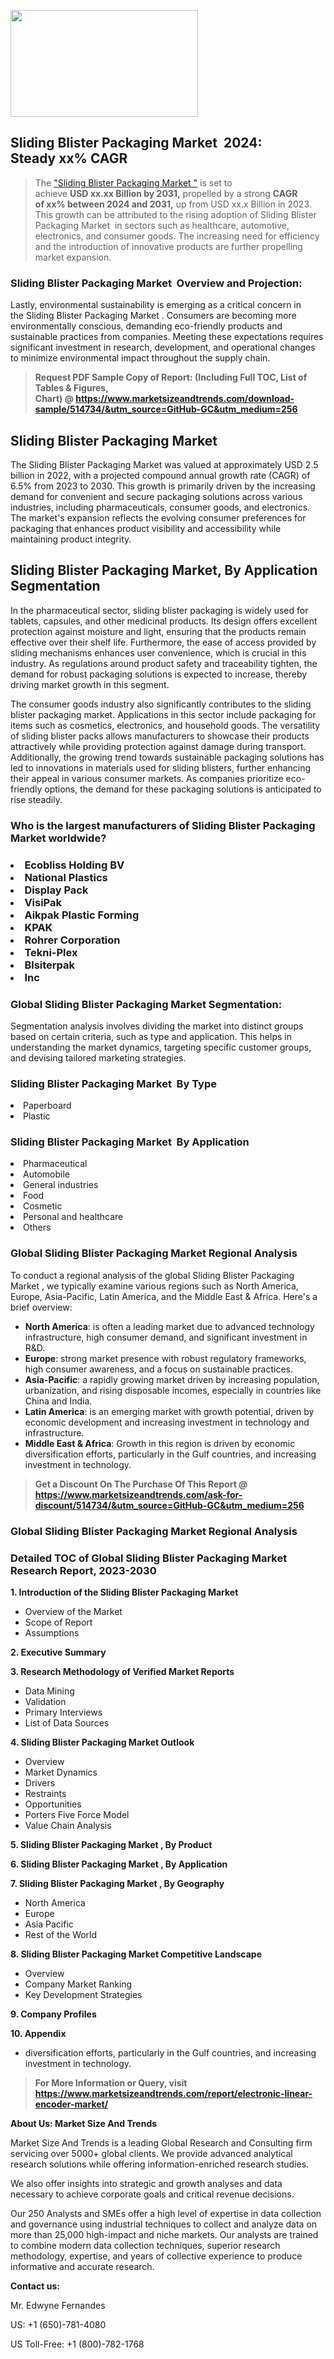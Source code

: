 <p><img class="alignnone size-medium wp-image-20088" src="https://ffe5etoiles.com/wp-content/uploads/2024/12/MST1-300x171.png" alt="" width="300" height="171" /></p><h2 id="ember46" class="ember-view reader-text-block__heading-2">Sliding Blister Packaging Market &nbsp;2024: Steady&nbsp;xx% CAGR</h2><blockquote id="ember47" class="ember-view reader-text-block__blockquote">The&nbsp;<a class="app-aware-link " href="https://www.marketsizeandtrends.com/download-sample/514734/&utm_source=GitHub-GC&utm_medium=256" target="_blank" data-test-app-aware-link="">"Sliding Blister Packaging Market "</a>&nbsp;is set to achieve&nbsp;<strong>USD&nbsp;xx.xx&nbsp;Billion by 2031,</strong>&nbsp;propelled by a strong&nbsp;<strong>CAGR of&nbsp;xx% between 2024 and 2031,</strong>&nbsp;up from USD xx.x Billion in 2023. This growth can be attributed to the rising adoption of&nbsp;Sliding Blister Packaging Market &nbsp;in sectors such as healthcare, automotive, electronics, and consumer goods. The increasing need for efficiency and the introduction of innovative products are further propelling market expansion.</blockquote><h3 id="ember48" class="ember-view reader-text-block__heading-3">Sliding Blister Packaging Market &nbsp;Overview and Projection:</h3><p id="ember49" class="ember-view reader-text-block__paragraph">Lastly, environmental sustainability is emerging as a critical concern in the&nbsp;Sliding Blister Packaging Market . Consumers are becoming more environmentally conscious, demanding eco-friendly products and sustainable practices from companies. Meeting these expectations requires significant investment in research, development, and operational changes to minimize environmental impact throughout the supply chain.</p><blockquote id="ember50" class="ember-view reader-text-block__blockquote"><strong>Request PDF Sample Copy of Report: (Including Full TOC, List of Tables &amp; Figures, Chart)&nbsp;@&nbsp;<strong><a href="https://www.marketsizeandtrends.com/download-sample/514734/&utm_source=GitHub-GC&utm_medium=256" target="_blank">https://www.marketsizeandtrends.com/download-sample/514734/&utm_source=GitHub-GC&utm_medium=256</a></strong></strong></blockquote><h3 class=""> <h2>Sliding Blister Packaging Market</h2><p>The Sliding Blister Packaging Market was valued at approximately USD 2.5 billion in 2022, with a projected compound annual growth rate (CAGR) of 6.5% from 2023 to 2030. This growth is primarily driven by the increasing demand for convenient and secure packaging solutions across various industries, including pharmaceuticals, consumer goods, and electronics. The market's expansion reflects the evolving consumer preferences for packaging that enhances product visibility and accessibility while maintaining product integrity.</p><h2>Sliding Blister Packaging Market, By Application Segmentation</h2><p>In the pharmaceutical sector, sliding blister packaging is widely used for tablets, capsules, and other medicinal products. Its design offers excellent protection against moisture and light, ensuring that the products remain effective over their shelf life. Furthermore, the ease of access provided by sliding mechanisms enhances user convenience, which is crucial in this industry. As regulations around product safety and traceability tighten, the demand for robust packaging solutions is expected to increase, thereby driving market growth in this segment.</p><p>The consumer goods industry also significantly contributes to the sliding blister packaging market. Applications in this sector include packaging for items such as cosmetics, electronics, and household goods. The versatility of sliding blister packs allows manufacturers to showcase their products attractively while providing protection against damage during transport. Additionally, the growing trend towards sustainable packaging solutions has led to innovations in materials used for sliding blisters, further enhancing their appeal in various consumer markets. As companies prioritize eco-friendly options, the demand for these packaging solutions is anticipated to rise steadily.</p></h3><h3 id="" class="">Who is the largest manufacturers of&nbsp;Sliding Blister Packaging Market worldwide?</h3><h3 class=""></Li><Li>Ecobliss Holding BV</Li><Li> National Plastics</Li><Li> Display Pack</Li><Li> VisiPak</Li><Li> Aikpak Plastic Forming</Li><Li> KPAK</Li><Li> Rohrer Corporation</Li><Li> Tekni-Plex</Li><Li> Blsiterpak</Li><Li> Inc</h3><h3 id="ember53" class="ember-view reader-text-block__heading-3">Global&nbsp;Sliding Blister Packaging Market Segmentation:</h3><p id="ember54" class="ember-view reader-text-block__paragraph">Segmentation analysis involves dividing the market into distinct groups based on certain criteria, such as type and application. This helps in understanding the market dynamics, targeting specific customer groups, and devising tailored marketing strategies.</p><h3 id="" class="">Sliding Blister Packaging Market &nbsp;By Type</h3><p></Li><Li>Paperboard</Li><Li> Plastic</p><h3 id="" class="">Sliding Blister Packaging Market &nbsp;By Application</h3><p class=""></Li><Li>Pharmaceutical</Li><Li> Automobile</Li><Li> General industries</Li><Li> Food</Li><Li> Cosmetic</Li><Li> Personal and healthcare</Li><Li> Others</p><h3 id="ember62" class="ember-view reader-text-block__heading-3">Global Sliding Blister Packaging Market Regional Analysis</h3><p id="ember63" class="ember-view reader-text-block__paragraph">To conduct a regional analysis of the global Sliding Blister Packaging Market , we typically examine various regions such as North America, Europe, Asia-Pacific, Latin America, and the Middle East &amp; Africa. Here's a brief overview:</p><ul><li><strong>North America</strong>: is often a leading market due to advanced technology infrastructure, high consumer demand, and significant investment in R&amp;D.</li><li><strong>Europe</strong>: strong market presence with robust regulatory frameworks, high consumer awareness, and a focus on sustainable practices.</li><li><strong>Asia-Pacific</strong>: a rapidly growing market driven by increasing population, urbanization, and rising disposable incomes, especially in countries like China and India.</li><li><strong>Latin America</strong>: is an emerging market with growth potential, driven by economic development and increasing investment in technology and infrastructure.</li><li><strong>Middle East &amp; Africa</strong>: Growth in this region is driven by economic diversification efforts, particularly in the Gulf countries, and increasing investment in technology.</li></ul><blockquote id="ember61" class="ember-view reader-text-block__blockquote"><strong>Get a Discount On The Purchase Of This Report @ <strong><a href="https://html-cleaner.com/" target="">https://www.marketsizeandtrends.com/ask-for-discount/514734/&utm_source=GitHub-GC&utm_medium=256</a></strong></strong></blockquote><h3 id="ember62" class="ember-view reader-text-block__heading-3">Global Sliding Blister Packaging Market Regional Analysis</h3><h3 id="" class="">Detailed TOC of Global Sliding Blister Packaging Market Research Report, 2023-2030</h3><p id="" class=""><strong>1. Introduction of the Sliding Blister Packaging Market </strong></p><ul><li>Overview of the Market</li><li>Scope of Report</li><li>Assumptions</li></ul><p id="" class=""><strong>2. Executive Summary</strong></p><p id="" class=""><strong>3. Research Methodology of Verified Market Reports</strong></p><ul><li>Data Mining</li><li>Validation</li><li>Primary Interviews</li><li>List of Data Sources</li></ul><p id="" class=""><strong>4. Sliding Blister Packaging Market Outlook</strong></p><ul><li>Overview</li><li>Market Dynamics</li><li>Drivers</li><li>Restraints</li><li>Opportunities</li><li>Porters Five Force Model</li><li>Value Chain Analysis</li></ul><p id="" class=""><strong>5. Sliding Blister Packaging Market , By Product</strong></p><p id="" class=""><strong>6. Sliding Blister Packaging Market , By Application</strong></p><p id="" class=""><strong>7. Sliding Blister Packaging Market , By Geography</strong></p><ul><li>North America</li><li>Europe</li><li>Asia Pacific</li><li>Rest of the World</li></ul><p id="" class=""><strong>8. Sliding Blister Packaging Market Competitive Landscape</strong></p><ul><li>Overview</li><li>Company Market Ranking</li><li>Key Development Strategies</li></ul><p id="" class=""><strong>9. Company Profiles</strong></p><p id="" class=""><strong>10. Appendix</strong></p><ul><li>diversification efforts, particularly in the Gulf countries, and increasing investment in technology.</li></ul><blockquote id="ember65" class="ember-view reader-text-block__blockquote"><strong>For More Information or Query, visit <strong><strong><a href="https://html-cleaner.com/" target="">https://www.marketsizeandtrends.com/report/electronic-linear-encoder-market/</a></strong></strong></strong></blockquote><p id="" class=""><strong>About Us: Market Size And Trends</strong></p><p id="" class="">Market Size And Trends is a leading Global Research and Consulting firm servicing over 5000+ global clients. We provide advanced analytical research solutions while offering information-enriched research studies.</p><p id="" class="">We also offer insights into strategic and growth analyses and data necessary to achieve corporate goals and critical revenue decisions.</p><p id="" class="">Our 250 Analysts and SMEs offer a high level of expertise in data collection and governance using industrial techniques to collect and analyze data on more than 25,000 high-impact and niche markets. Our analysts are trained to combine modern data collection techniques, superior research methodology, expertise, and years of collective experience to produce informative and accurate research.</p><p id="" class=""><strong>Contact us:</strong></p><p id="" class="">Mr. Edwyne Fernandes</p><p id="" class="">US: +1 (650)-781-4080</p><p id="" class="">US Toll-Free: +1 (800)-782-1768</p>
